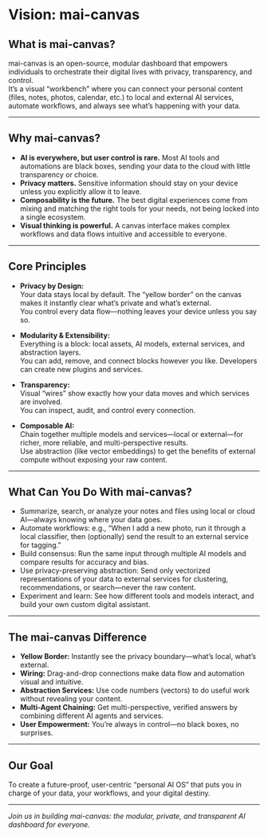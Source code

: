 # Vision: mai-canvas

## What is mai-canvas?

mai-canvas is an open-source, modular dashboard that empowers individuals to orchestrate their digital lives with privacy, transparency, and control.  
It’s a visual “workbench” where you can connect your personal content (files, notes, photos, calendar, etc.) to local and external AI services, automate workflows, and always see what’s happening with your data.

---

## Why mai-canvas?

- **AI is everywhere, but user control is rare.** Most AI tools and automations are black boxes, sending your data to the cloud with little transparency or choice.
- **Privacy matters.** Sensitive information should stay on your device unless you explicitly allow it to leave.
- **Composability is the future.** The best digital experiences come from mixing and matching the right tools for your needs, not being locked into a single ecosystem.
- **Visual thinking is powerful.** A canvas interface makes complex workflows and data flows intuitive and accessible to everyone.

---

## Core Principles

- **Privacy by Design:**  
  Your data stays local by default. The “yellow border” on the canvas makes it instantly clear what’s private and what’s external.  
  You control every data flow—nothing leaves your device unless you say so.

- **Modularity & Extensibility:**  
  Everything is a block: local assets, AI models, external services, and abstraction layers.  
  You can add, remove, and connect blocks however you like. Developers can create new plugins and services.

- **Transparency:**  
  Visual “wires” show exactly how your data moves and which services are involved.  
  You can inspect, audit, and control every connection.

- **Composable AI:**  
  Chain together multiple models and services—local or external—for richer, more reliable, and multi-perspective results.  
  Use abstraction (like vector embeddings) to get the benefits of external compute without exposing your raw content.

---

## What Can You Do With mai-canvas?

- Summarize, search, or analyze your notes and files using local or cloud AI—always knowing where your data goes.
- Automate workflows: e.g., “When I add a new photo, run it through a local classifier, then (optionally) send the result to an external service for tagging.”
- Build consensus: Run the same input through multiple AI models and compare results for accuracy and bias.
- Use privacy-preserving abstraction: Send only vectorized representations of your data to external services for clustering, recommendations, or search—never the raw content.
- Experiment and learn: See how different tools and models interact, and build your own custom digital assistant.

---

## The mai-canvas Difference

- **Yellow Border:** Instantly see the privacy boundary—what’s local, what’s external.
- **Wiring:** Drag-and-drop connections make data flow and automation visual and intuitive.
- **Abstraction Services:** Use code numbers (vectors) to do useful work without revealing your content.
- **Multi-Agent Chaining:** Get multi-perspective, verified answers by combining different AI agents and services.
- **User Empowerment:** You’re always in control—no black boxes, no surprises.

---

## Our Goal

To create a future-proof, user-centric “personal AI OS” that puts you in charge of your data, your workflows, and your digital destiny.

---

*Join us in building mai-canvas: the modular, private, and transparent AI dashboard for everyone.*
